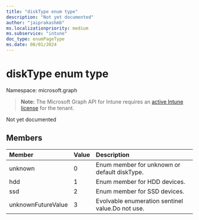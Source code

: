 ```yaml
---
title: "diskType enum type"
description: "Not yet documented"
author: "jaiprakashmb"
ms.localizationpriority: medium
ms.subservice: "intune"
doc_type: enumPageType
ms.date: 08/01/2024
---
```


# diskType enum type

Namespace: microsoft.graph

> **Note:** The Microsoft Graph API for Intune requires an [active Intune license](https://go.microsoft.com/fwlink/?linkid=839381) for the tenant.

Not yet documented

## Members
|Member|Value|Description|
|:---|:---|:---|
|unknown|0|Enum member for unknown or default diskType.|
|hdd|1|Enum member for HDD devices.|
|ssd|2|Enum member for SSD devices.|
|unknownFutureValue|3|Evolvable enumeration sentinel value.Do not use.|
